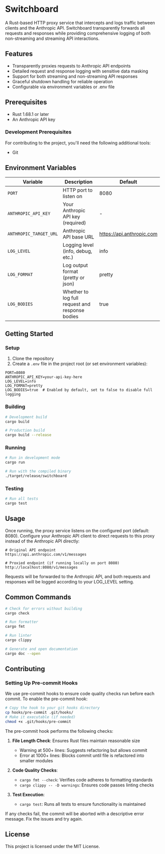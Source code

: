 # Switchboard

A Rust-based HTTP proxy service that intercepts and logs traffic between clients and the Anthropic API. Switchboard transparently forwards all requests and responses while providing comprehensive logging of both non-streaming and streaming API interactions.

## Features

- Transparently proxies requests to Anthropic API endpoints
- Detailed request and response logging with sensitive data masking
- Support for both streaming and non-streaming API responses
- Graceful shutdown handling for reliable operation
- Configurable via environment variables or .env file

## Prerequisites

- Rust 1.68.1 or later
- An Anthropic API key

### Development Prerequisites

For contributing to the project, you'll need the following additional tools:

- Git

## Environment Variables

| Variable | Description | Default |
|----------|-------------|---------|
| `PORT` | HTTP port to listen on | 8080 |
| `ANTHROPIC_API_KEY` | Your Anthropic API key (required) | - |
| `ANTHROPIC_TARGET_URL` | Anthropic API base URL | https://api.anthropic.com |
| `LOG_LEVEL` | Logging level (info, debug, etc.) | info |
| `LOG_FORMAT` | Log output format (pretty or json) | pretty |
| `LOG_BODIES` | Whether to log full request and response bodies | true |

## Getting Started

### Setup

1. Clone the repository
2. Create a `.env` file in the project root (or set environment variables):

```
PORT=8080
ANTHROPIC_API_KEY=your-api-key-here
LOG_LEVEL=info
LOG_FORMAT=pretty
LOG_BODIES=true  # Enabled by default, set to false to disable full logging
```

### Building

```bash
# Development build
cargo build

# Production build
cargo build --release
```

### Running

```bash
# Run in development mode
cargo run

# Run with the compiled binary
./target/release/switchboard
```

### Testing

```bash
# Run all tests
cargo test
```

## Usage

Once running, the proxy service listens on the configured port (default: 8080). Configure your Anthropic API client to direct requests to this proxy instead of the Anthropic API directly:

```
# Original API endpoint
https://api.anthropic.com/v1/messages

# Proxied endpoint (if running locally on port 8080)
http://localhost:8080/v1/messages
```

Requests will be forwarded to the Anthropic API, and both requests and responses will be logged according to your LOG_LEVEL setting.

## Common Commands

```bash
# Check for errors without building
cargo check

# Run formatter
cargo fmt

# Run linter
cargo clippy

# Generate and open documentation
cargo doc --open
```

## Contributing

### Setting Up Pre-commit Hooks

We use pre-commit hooks to ensure code quality checks run before each commit. To enable the pre-commit hook:

```bash
# Copy the hook to your git hooks directory
cp hooks/pre-commit .git/hooks/
# Make it executable (if needed)
chmod +x .git/hooks/pre-commit
```

The pre-commit hook performs the following checks:

1. **File Length Check**: Ensures Rust files maintain reasonable size
   - Warning at 500+ lines: Suggests refactoring but allows commit
   - Error at 1000+ lines: Blocks commit until file is refactored into smaller modules

2. **Code Quality Checks**:
   - `cargo fmt --check`: Verifies code adheres to formatting standards
   - `cargo clippy -- -D warnings`: Ensures code passes linting checks

3. **Test Execution**:
   - `cargo test`: Runs all tests to ensure functionality is maintained

If any checks fail, the commit will be aborted with a descriptive error message. Fix the issues and try again.

## License

This project is licensed under the MIT License.

